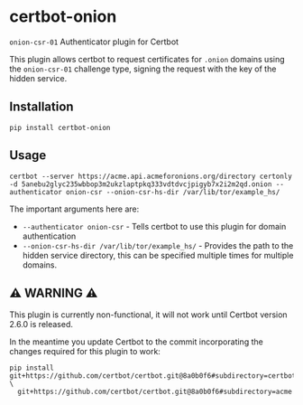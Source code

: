 # certbot-onion

`onion-csr-01` Authenticator plugin for Certbot

This plugin allows certbot to request certificates for `.onion` domains using the `onion-csr-01` challenge type,
signing the request with the key of the hidden service.

## Installation

```shell
pip install certbot-onion
```

## Usage

```shell
certbot --server https://acme.api.acmeforonions.org/directory certonly -d 5anebu2glyc235wbbop3m2ukzlaptpkq333vdtdvcjpigyb7x2i2m2qd.onion --authenticator onion-csr --onion-csr-hs-dir /var/lib/tor/example_hs/
```

The important arguments here are:

* `--authenticator onion-csr` - Tells certbot to use this plugin for domain authentication
* `--onion-csr-hs-dir /var/lib/tor/example_hs/` - Provides the path to the hidden service directory, this can be specified multiple times for multiple domains.

## ⚠️ WARNING ⚠️

This plugin is currently non-functional, it will not work until Certbot version 
2.6.0 is released.

In the meantime you update Certbot to the commit incorporating the changes required for this plugin to work:

```shell 
pip install git+https://github.com/certbot/certbot.git@8a0b0f6#subdirectory=certbot \
  git+https://github.com/certbot/certbot.git@8a0b0f6#subdirectory=acme
```